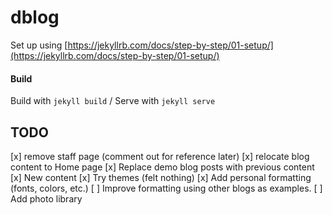 # dblog

Set up using [https://jekyllrb.com/docs/step-by-step/01-setup/](https://jekyllrb.com/docs/step-by-step/01-setup/)

#### Build
Build with `jekyll build` /
Serve with `jekyll serve`

## TODO
[x] remove staff page (comment out for reference later)
[x] relocate blog content to Home page
[x] Replace demo blog posts with previous content
[x] New content
[x] Try themes (felt nothing)
[x] Add personal formatting (fonts, colors, etc.)
[ ] Improve formatting using other blogs as examples.
[ ] Add photo library
